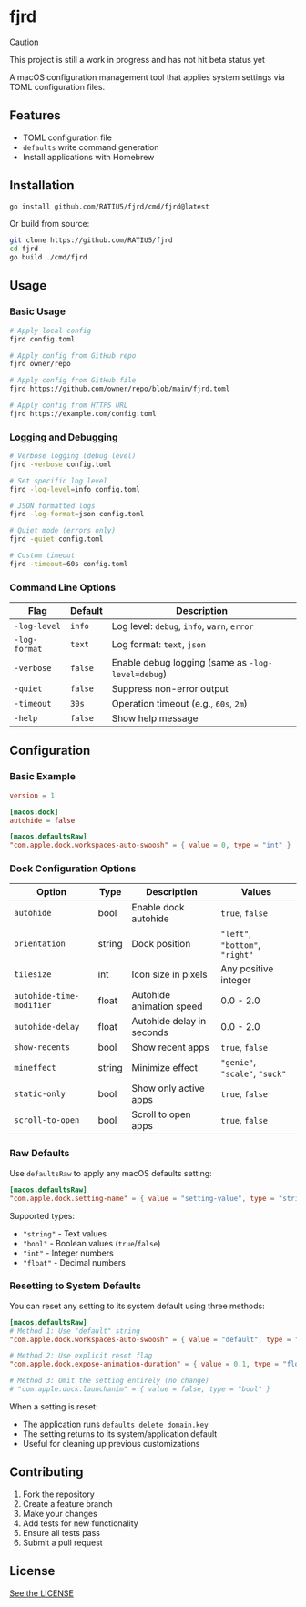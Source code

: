 # fjrd

> [!CAUTION]
> This project is still a work in progress and has not hit beta status yet

A macOS configuration management tool that applies system settings via TOML configuration files.

## Features

- TOML configuration file
- `defaults` write command generation
- Install applications with Homebrew

## Installation

```bash
go install github.com/RATIU5/fjrd/cmd/fjrd@latest
```

Or build from source:

```bash
git clone https://github.com/RATIU5/fjrd
cd fjrd
go build ./cmd/fjrd
```

## Usage

### Basic Usage

```bash
# Apply local config
fjrd config.toml

# Apply config from GitHub repo
fjrd owner/repo

# Apply config from GitHub file
fjrd https://github.com/owner/repo/blob/main/fjrd.toml

# Apply config from HTTPS URL
fjrd https://example.com/config.toml
```

### Logging and Debugging

```bash
# Verbose logging (debug level)
fjrd -verbose config.toml

# Set specific log level
fjrd -log-level=info config.toml

# JSON formatted logs
fjrd -log-format=json config.toml

# Quiet mode (errors only)
fjrd -quiet config.toml

# Custom timeout
fjrd -timeout=60s config.toml
```

### Command Line Options

| Flag | Default | Description |
|------|---------|-------------|
| `-log-level` | `info` | Log level: `debug`, `info`, `warn`, `error` |
| `-log-format` | `text` | Log format: `text`, `json` |
| `-verbose` | `false` | Enable debug logging (same as `-log-level=debug`) |
| `-quiet` | `false` | Suppress non-error output |
| `-timeout` | `30s` | Operation timeout (e.g., `60s`, `2m`) |
| `-help` | `false` | Show help message |

## Configuration

### Basic Example

```toml
version = 1

[macos.dock]
autohide = false

[macos.defaultsRaw]
"com.apple.dock.workspaces-auto-swoosh" = { value = 0, type = "int" }
```

### Dock Configuration Options

| Option | Type | Description | Values |
|--------|------|-------------|---------|
| `autohide` | bool | Enable dock autohide | `true`, `false` |
| `orientation` | string | Dock position | `"left"`, `"bottom"`, `"right"` |
| `tilesize` | int | Icon size in pixels | Any positive integer |
| `autohide-time-modifier` | float | Autohide animation speed | 0.0 - 2.0 |
| `autohide-delay` | float | Autohide delay in seconds | 0.0 - 2.0 |
| `show-recents` | bool | Show recent apps | `true`, `false` |
| `mineffect` | string | Minimize effect | `"genie"`, `"scale"`, `"suck"` |
| `static-only` | bool | Show only active apps | `true`, `false` |
| `scroll-to-open` | bool | Scroll to open apps | `true`, `false` |

### Raw Defaults

Use `defaultsRaw` to apply any macOS defaults setting:

```toml
[macos.defaultsRaw]
"com.apple.dock.setting-name" = { value = "setting-value", type = "string" }
```

Supported types:
- `"string"` - Text values
- `"bool"` - Boolean values (`true`/`false`)
- `"int"` - Integer numbers
- `"float"` - Decimal numbers

### Resetting to System Defaults

You can reset any setting to its system default using three methods:

```toml
[macos.defaultsRaw]
# Method 1: Use "default" string
"com.apple.dock.workspaces-auto-swoosh" = { value = "default", type = "int" }

# Method 2: Use explicit reset flag 
"com.apple.dock.expose-animation-duration" = { value = 0.1, type = "float", reset = true }

# Method 3: Omit the setting entirely (no change)
# "com.apple.dock.launchanim" = { value = false, type = "bool" }
```

When a setting is reset:
- The application runs `defaults delete domain.key`
- The setting returns to its system/application default
- Useful for cleaning up previous customizations

## Contributing

1. Fork the repository
2. Create a feature branch
3. Make your changes
4. Add tests for new functionality
5. Ensure all tests pass
6. Submit a pull request

## License

[See the LICENSE](LICENSE.md)

